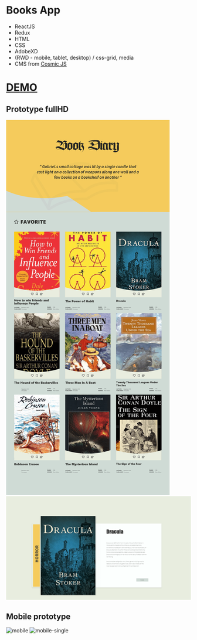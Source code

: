# Books App

- ReactJS
- Redux
- HTML
- CSS
- AdobeXD
- (RWD - mobile, tablet, desktop) / css-grid, media 
- CMS from [Cosmic JS](https://cosmicjs.com/)

# [DEMO](https://cosmicjs.com/apps/react-book-app/demo)


## Prototype fullHD
![Full](https://github.com/3ndrius/book_app/blob/master/src/bookdiary/Landing%20Page.png?raw=true)
![Full-single](https://github.com/3ndrius/book_app/blob/master/src/bookdiary/1080p%20Card.png?raw=true)

## Mobile prototype
![mobile](https://github.com/3ndrius/book_app/blob/master/src/bookdiary/iPhone%206-7-8%20%E2%80%93%202.png?raw=true)
![mobile-single](https://github.com/3ndrius/book_app/blob/master/src/bookdiary/iPhone%206-7-8%20%E2%80%93%201.png?raw=true)

